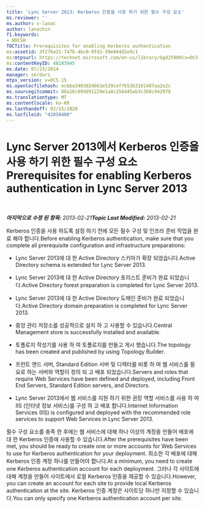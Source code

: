 ```yaml
---
title: 'Lync Server 2013: Kerberos 인증을 사용 하기 위한 필수 구성 요소'
ms.reviewer: ''
ms.author: v-lanac
author: lanachin
f1.keywords:
- NOCSH
TOCTitle: Prerequisites for enabling Kerberos authentication
ms:assetid: 3f276a21-7476-4bc0-9fd1-59e844d2e9c1
ms:mtpsurl: https://technet.microsoft.com/en-us/library/Gg425909(v=OCS.15)
ms:contentKeyID: 48183945
ms.date: 07/23/2014
manager: serdars
mtps_version: v=OCS.15
ms.openlocfilehash: ecbba3403024663e529cef7653b310148faa2e2c
ms.sourcegitcommit: 88a16c09dd91229e1a8c156445eb3c360c942978
ms.translationtype: MT
ms.contentlocale: ko-KR
ms.lasthandoff: 02/15/2020
ms.locfileid: "42050400"
---
```

<div data-xmlns="http://www.w3.org/1999/xhtml">

<div class="topic" data-xmlns="http://www.w3.org/1999/xhtml" data-msxsl="urn:schemas-microsoft-com:xslt" data-cs="http://msdn.microsoft.com/">

<div data-asp="http://msdn2.microsoft.com/asp">

# <a name="prerequisites-for-enabling-kerberos-authentication-in-lync-server-2013"></a><span data-ttu-id="3dafa-102">Lync Server 2013에서 Kerberos 인증을 사용 하기 위한 필수 구성 요소</span><span class="sxs-lookup"><span data-stu-id="3dafa-102">Prerequisites for enabling Kerberos authentication in Lync Server 2013</span></span>

</div>

<div id="mainSection">

<div id="mainBody">

<span> </span>

<span data-ttu-id="3dafa-103">_**마지막으로 수정 된 항목:** 2013-02-21_</span><span class="sxs-lookup"><span data-stu-id="3dafa-103">_**Topic Last Modified:** 2013-02-21_</span></span>

<span data-ttu-id="3dafa-104">Kerberos 인증을 사용 하도록 설정 하기 전에 모든 필수 구성 및 인프라 준비 작업을 완료 해야 합니다.</span><span class="sxs-lookup"><span data-stu-id="3dafa-104">Before enabling Kerberos authentication, make sure that you complete all prerequisite configuration and infrastructure preparations:</span></span>

  - <span data-ttu-id="3dafa-105">Lync Server 2013에 대 한 Active Directory 스키마가 확장 되었습니다.</span><span class="sxs-lookup"><span data-stu-id="3dafa-105">Active Directory schema is extended for Lync Server 2013.</span></span>

  - <span data-ttu-id="3dafa-106">Lync Server 2013에 대 한 Active Directory 포리스트 준비가 완료 되었습니다.</span><span class="sxs-lookup"><span data-stu-id="3dafa-106">Active Directory forest preparation is completed for Lync Server 2013.</span></span>

  - <span data-ttu-id="3dafa-107">Lync Server 2013에 대 한 Active Directory 도메인 준비가 완료 되었습니다.</span><span class="sxs-lookup"><span data-stu-id="3dafa-107">Active Directory domain preparation is completed for Lync Server 2013.</span></span>

  - <span data-ttu-id="3dafa-108">중앙 관리 저장소를 성공적으로 설치 하 고 사용할 수 있습니다.</span><span class="sxs-lookup"><span data-stu-id="3dafa-108">Central Management store is successfully installed and available.</span></span>

  - <span data-ttu-id="3dafa-109">토폴로지 작성기를 사용 하 여 토폴로지를 만들고 게시 했습니다.</span><span class="sxs-lookup"><span data-stu-id="3dafa-109">The topology has been created and published by using Topology Builder.</span></span>

  - <span data-ttu-id="3dafa-110">프런트 엔드 서버, Standard Edition 서버 및 디렉터를 비롯 하 여 웹 서비스를 필요로 하는 서버와 역할이 정의 되 고 배포 되었습니다.</span><span class="sxs-lookup"><span data-stu-id="3dafa-110">Servers and roles that require Web Services have been defined and deployed, including Front End Servers, Standard Edition servers, and Directors.</span></span>

  - <span data-ttu-id="3dafa-111">Lync Server 2013에서 웹 서비스를 지원 하기 위한 권장 역할 서비스를 사용 하 여 IIS (인터넷 정보 서비스)를 구성 하 고 배포 합니다.</span><span class="sxs-lookup"><span data-stu-id="3dafa-111">Internet Information Services (IIS) is configured and deployed with the recommended role services to support Web Services in Lync Server 2013.</span></span>

<span data-ttu-id="3dafa-112">필수 구성 요소를 충족 한 후에는 웹 서비스에 대해 하나 이상의 계정을 만들어 배포에 대 한 Kerberos 인증에 사용할 수 있습니다.</span><span class="sxs-lookup"><span data-stu-id="3dafa-112">After the prerequisites have been met, you should be ready to create one or more accounts for Web Services to use for Kerberos authentication for your deployment.</span></span> <span data-ttu-id="3dafa-113">최소한 각 배포에 대해 Kerberos 인증 계정 하나를 만들어야 합니다.</span><span class="sxs-lookup"><span data-stu-id="3dafa-113">At a minimum, you need to create one Kerberos authentication account for each deployment.</span></span> <span data-ttu-id="3dafa-114">그러나 각 사이트에 대해 계정을 만들어 사이트에서 로컬 Kerberos 인증을 제공할 수 있습니다.</span><span class="sxs-lookup"><span data-stu-id="3dafa-114">However, you can create an account for each site to provide local Kerberos authentication at the site.</span></span> <span data-ttu-id="3dafa-115">Kerberos 인증 계정은 사이트당 하나만 지정할 수 있습니다.</span><span class="sxs-lookup"><span data-stu-id="3dafa-115">You can only specify one Kerberos authentication account per site.</span></span>

</div>

<span> </span>

</div>

</div>

</div>

